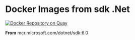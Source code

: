 Docker Images from sdk .Net
========================
[![Docker Repository on Quay](https://quay.io/repository/yosvield/sdk/status "Docker Repository on Quay")](https://quay.io/repository/yosvield/sdk)

**From**
mcr.microsoft.com/dotnet/sdk:6.0
